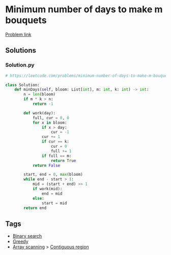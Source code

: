 # Minimum number of days to make m bouquets

[Problem link](https://leetcode.com/problems/minimum-number-of-days-to-make-m-bouquets/)

## Solutions


### Solution.py
```py
# https://leetcode.com/problems/minimum-number-of-days-to-make-m-bouquets/

class Solution:
    def minDays(self, bloom: List[int], m: int, k: int) -> int:
        n = len(bloom)
        if m * k > n:
            return -1

        def work(day):
            full, cur = 0, 0
            for x in bloom:
                if x > day:
                    cur = -1
                cur += 1
                if cur == k:
                    cur = 0
                    full += 1
                if full == m:
                    return True
            return False

        start, end = 0, max(bloom)
        while end - start > 1:
            mid = (start + end) >> 1
            if work(mid):
                end = mid
            else:
                start = mid
        return end
```
## Tags

* [Binary search](/README.md#Binary_search)
* [Greedy](/README.md#Greedy)
* [Array scanning](/README.md#Array_scanning) > [Contiguous region](/README.md#Array_scanning-Contiguous_region)
